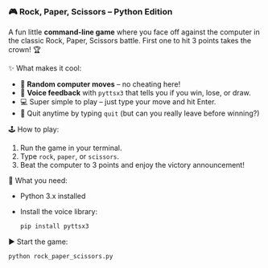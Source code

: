 
### 🎮 Rock, Paper, Scissors – Python Edition

A fun little **command-line game** where you face off against the computer in the classic Rock, Paper, Scissors battle. First one to hit 3 points takes the crown! 🏆

✨ What makes it cool:

* 🎲 **Random computer moves** – no cheating here!
* 🎤 **Voice feedback** with `pyttsx3` that tells you if you win, lose, or draw.
* 💻 Super simple to play – just type your move and hit Enter.
* 🛑 Quit anytime by typing `quit` (but can you really leave before winning?)

🕹️ How to play:

1. Run the game in your terminal.
2. Type `rock`, `paper`, or `scissors`.
3. Beat the computer to 3 points and enjoy the victory announcement!

🔧 What you need:

* Python 3.x installed
* Install the voice library:

  ```bash
  pip install pyttsx3
  ```

▶️ Start the game:

```bash
python rock_paper_scissors.py
```


